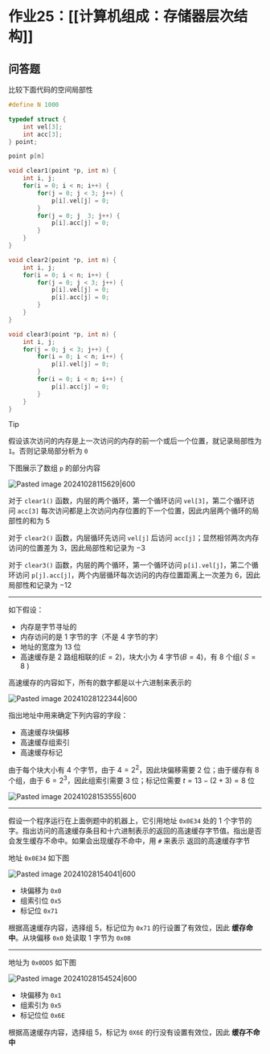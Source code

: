 # 作业25：[[计算机组成：存储器层次结构]]


## 问答题

比较下面代码的空间局部性

```c
#define N 1000

typedef struct {
	int vel[3];
	int acc[3];
} point;

point p[n]

void clear1(point *p, int n) {
	int i, j;
	for(i = 0; i < n; i++) {
		for(j = 0; j < 3; j++) {
			p[i].vel[j] = 0;
		}
		for(j = 0; j  3; j++) {
			p[i].acc[j] = 0;
		}
	}
}

void clear2(point *p, int n) {
	int i, j;
	for(i = 0; i < n; i++) {
		for(j = 0; j < 3; j++) {
			p[i].vel[j] = 0;
			p[i].acc[j] = 0;
		}
	}
}

void clear3(point *p, int n) {
	int i, j;
	for(j = 0; j < 3; j++) {
		for(i = 0; i < n; i++) {
			p[i].vel[j] = 0;
		}
		for(i = 0; i < n; i++) {
			p[i].acc[j] = 0;
		}
	}
}
```

> [!tip] 
> 
> 假设该次访问的内存是上一次访问的内存的前一个或后一个位置，就记录局部性为 `1`。否则记录局部分析为 `0`
> 

下图展示了数组 `p` 的部分内容

![Pasted image 20241028115629|600](http://cdn.jsdelivr.net/gh/duyupeng36/images@master/obsidian/1755788391549-a65822175dd04a53903bd6224036e21a.png)

对于 `clear1()` 函数，内层的两个循环，第一个循环访问 `vel[3]`，第二个循环访问 `acc[3]` 每次访问都是上次访问内存位置的下一个位置，因此内层两个循环的局部性的和为 $5$ 

对于 `clear2()` 函数，内层循环先访问 `vel[j]` 后访问 `acc[j]`；显然相邻两次内存访问的位置差为 $3$，因此局部性和记录为 $-3$

对于 `clear3()` 函数，内层的两个循环，第一个循环访问 `p[i].vel[j]`，第二个循环访问 `p[j].acc[j]`，两个内层循环每次访问的内存位置距离上一次差为 $6$，因此局部性和记录为 $-12$


---

如下假设：

+ 内存是字节寻址的
+ 内存访问的是 $1$ 字节的字（不是 $4$ 字节的字）
+ 地址的宽度为 $13$ 位
+ 高速缓存是 $2$ 路组相联的($E=2$)，块大小为 $4$ 字节($B=4$)，有 $8$ 个组( $S=8$ )

高速缓存的内容如下，所有的数字都是以十六进制来表示的

![Pasted image 20241028122344|600](http://cdn.jsdelivr.net/gh/duyupeng36/images@master/obsidian/1755788391549-4539c283da474661aeadc650c1417375.png)

指出地址中用来确定下列内容的字段：
+ 高速缓存块偏移
+ 高速缓存组索引
+ 高速缓存标记

由于每个块大小有 $4$ 个字节，由于 $4 = 2^2$，因此块偏移需要 $2$ 位；由于缓存有 $8$ 个组，由于 $6 = 2^3$，因此组索引需要 $3$ 位；标记位需要 $t = 13 - (2+3) = 8$ 位

![Pasted image 20241028153555|600](http://cdn.jsdelivr.net/gh/duyupeng36/images@master/obsidian/1755788391552-5cce2aed97cb49b7bf65ed62203c69bb.png)

---


假设一个程序运行在上面例题中的机器上，它引用地址 `0x0E34` 处的 $1$ 个字节的字。指出访问的高速缓存条目和十六进制表示的返回的高速缓存字节值。指出是否会发生缓存不命中。如果会出现缓存不命中，用 `#`  来表示 返回的高速缓存字节


地址 `0x0E34` 如下图

![Pasted image 20241028154041|600](http://cdn.jsdelivr.net/gh/duyupeng36/images@master/obsidian/1755788391553-e8d01520cabc41d9a1ad27bc33e422b4.png)

+ 块偏移为 `0x0`
+ 组索引位 `0x5`
+ 标记位 `0x71`

根据高速缓存内容，选择组 $5$，标记位为 `0x71` 的行设置了有效位，因此 **缓存命中**。从块偏移 `0x0` 处读取 $1$ 字节为 `0x0B`
 
---

地址为 `0x0DD5` 如下图

![Pasted image 20241028154524|600](http://cdn.jsdelivr.net/gh/duyupeng36/images@master/obsidian/1755788391553-f57dd816763040599fc96e922e8a15db.png)

+ 块偏移为 `0x1`
+ 组索引为 `0x5`
+ 标记位位 `0x6E`

根据高速缓存内容，选择组 $5$，标记为 `0X6E` 的行没有设置有效位，因此 **缓存不命中**


